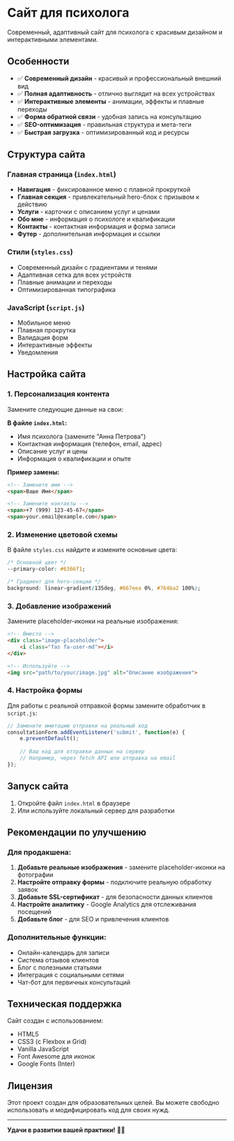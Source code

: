# Сайт для психолога

Современный, адаптивный сайт для психолога с красивым дизайном и интерактивными элементами.

## Особенности

- ✅ **Современный дизайн** - красивый и профессиональный внешний вид
- ✅ **Полная адаптивность** - отлично выглядит на всех устройствах
- ✅ **Интерактивные элементы** - анимации, эффекты и плавные переходы
- ✅ **Форма обратной связи** - удобная запись на консультацию
- ✅ **SEO-оптимизация** - правильная структура и мета-теги
- ✅ **Быстрая загрузка** - оптимизированный код и ресурсы

## Структура сайта

### Главная страница (`index.html`)
- **Навигация** - фиксированное меню с плавной прокруткой
- **Главная секция** - привлекательный hero-блок с призывом к действию
- **Услуги** - карточки с описанием услуг и ценами
- **Обо мне** - информация о психологе и квалификации
- **Контакты** - контактная информация и форма записи
- **Футер** - дополнительная информация и ссылки

### Стили (`styles.css`)
- Современный дизайн с градиентами и тенями
- Адаптивная сетка для всех устройств
- Плавные анимации и переходы
- Оптимизированная типографика

### JavaScript (`script.js`)
- Мобильное меню
- Плавная прокрутка
- Валидация форм
- Интерактивные эффекты
- Уведомления

## Настройка сайта

### 1. Персонализация контента

Замените следующие данные на свои:

**В файле `index.html`:**
- Имя психолога (замените "Анна Петрова")
- Контактная информация (телефон, email, адрес)
- Описание услуг и цены
- Информация о квалификации и опыте

**Пример замены:**
```html
<!-- Замените имя -->
<span>Ваше Имя</span>

<!-- Замените контакты -->
<span>+7 (999) 123-45-67</span>
<span>your.email@example.com</span>
```

### 2. Изменение цветовой схемы

В файле `styles.css` найдите и измените основные цвета:

```css
/* Основной цвет */
--primary-color: #6366f1;

/* Градиент для hero-секции */
background: linear-gradient(135deg, #667eea 0%, #764ba2 100%);
```

### 3. Добавление изображений

Замените placeholder-иконки на реальные изображения:

```html
<!-- Вместо -->
<div class="image-placeholder">
    <i class="fas fa-user-md"></i>
</div>

<!-- Используйте -->
<img src="path/to/your/image.jpg" alt="Описание изображения">
```

### 4. Настройка формы

Для работы с реальной отправкой формы замените обработчик в `script.js`:

```javascript
// Замените имитацию отправки на реальный код
consultationForm.addEventListener('submit', function(e) {
    e.preventDefault();
    
    // Ваш код для отправки данных на сервер
    // Например, через fetch API или отправка на email
});
```

## Запуск сайта

1. Откройте файл `index.html` в браузере
2. Или используйте локальный сервер для разработки

## Рекомендации по улучшению

### Для продакшена:
1. **Добавьте реальные изображения** - замените placeholder-иконки на фотографии
2. **Настройте отправку формы** - подключите реальную обработку заявок
3. **Добавьте SSL-сертификат** - для безопасности данных клиентов
4. **Настройте аналитику** - Google Analytics для отслеживания посещений
5. **Добавьте блог** - для SEO и привлечения клиентов

### Дополнительные функции:
- Онлайн-календарь для записи
- Система отзывов клиентов
- Блог с полезными статьями
- Интеграция с социальными сетями
- Чат-бот для первичных консультаций

## Техническая поддержка

Сайт создан с использованием:
- HTML5
- CSS3 (с Flexbox и Grid)
- Vanilla JavaScript
- Font Awesome для иконок
- Google Fonts (Inter)

## Лицензия

Этот проект создан для образовательных целей. Вы можете свободно использовать и модифицировать код для своих нужд.

---

**Удачи в развитии вашей практики!** 🧠✨
